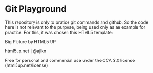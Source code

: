 # Git Playground

This repository is only to pratice git commands and github. So the code here is not relevant to the purpose, being used only as an example for practice. For this, it was chosen this HTML5 template:

Big Picture by HTML5 UP

html5up.net | @ajlkn

Free for personal and commercial use under the CCA 3.0 license (html5up.net/license)
